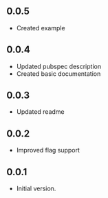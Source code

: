 ## 0.0.5

- Created example

## 0.0.4

- Updated pubspec description
- Created basic documentation

## 0.0.3

- Updated readme

## 0.0.2

- Improved flag support

## 0.0.1

- Initial version.
